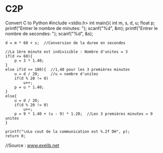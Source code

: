 # C2P
Convert C to Python
#include <stdio.h>
int main(){
	int m, s, d, u;
	float p;
	printf("Entrer le nombre de minutes: ");
	scanf("%d", &m);
	printf("Entrer le nombre de secondes: ");
	scanf("%d", &s);
	
	d = m * 60 + s;  //Conversion de la duree en secondes
	
	//La 1ère minute est indivisible : Nombre d'unites = 3
	if(d <= 60){
		p = 3 * 1.40;
	}
	else if(d <= 180){  //1,40 pour les 3 premières minutes
		u = d / 20;		//u = nombre d'unites
		if(d % 20 != 0)
			u++;
		p = u * 1.40;
	}
	else{
		u = d / 20;		
		if(d % 20 != 0)
			u++;
		p = 9 * 1.40 + (u - 9) * 1.20;  //Les 3 premières minutes = 9 unites
	}
	
	printf("\nLe cout de la communication est %.2f DH", p);
	return 0;
//Source : www.exelib.net
